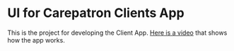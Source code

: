 # UI for Carepatron Clients App
This is the project for developing the Client App. [Here is a video](https://drive.google.com/file/d/1kNuMxkQPIrHKzKt1cthuQeXcM3ONYZfw/view) that shows how the app works.

